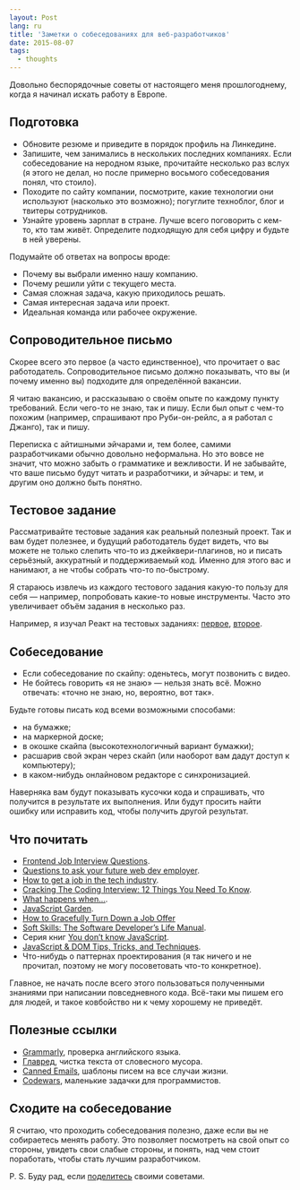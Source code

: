 ```yaml
---
layout: Post
lang: ru
title: 'Заметки о собеседованиях для веб-разработчиков'
date: 2015-08-07
tags:
  - thoughts
---
```


Довольно беспорядочные советы от настоящего меня прошлогоднему, когда я начинал искать работу в Европе.

## Подготовка

- Обновите резюме и приведите в порядок профиль на Линкедине.
- Запишите, чем занимались в нескольких последних компаниях. Если собеседование на неродном языке, прочитайте несколько раз вслух (я этого не делал, но после примерно восьмого собеседования понял, что стоило).
- Походите по сайту компании, посмотрите, какие технологии они используют (насколько это возможно); погуглите техноблог, блог и твитеры сотрудников.
- Узнайте уровень зарплат в стране. Лучше всего поговорить с кем-то, кто там живёт. Определите подходящую для себя цифру и будьте в ней уверены.

Подумайте об ответах на вопросы вроде:

- Почему вы выбрали именно нашу компанию.
- Почему решили уйти с текущего места.
- Самая сложная задача, какую приходилось решать.
- Самая интересная задача или проект.
- Идеальная команда или рабочее окружение.

## Сопроводительное письмо

Скорее всего это первое (а часто единственное), что прочитает о вас работодатель. Сопроводительное письмо должно показывать, что вы (и почему именно вы) подходите для определённой вакансии.

Я читаю вакансию, и рассказываю о своём опыте по каждому пункту требований. Если чего-то не знаю, так и пишу. Если был опыт с чем-то похожим (например, спрашивают про Руби-он-рейлс, а я работал с Джанго), так и пишу.

Переписка с айтишными эйчарами и, тем более, самими разработчиками обычно довольно неформальна. Но это вовсе не значит, что можно забыть о грамматике и вежливости. И не забывайте, что ваше письмо будут читать и разработчики, и эйчары: и тем, и другим оно должно быть понятно.

## Тестовое задание

Рассматривайте тестовые задания как реальный полезный проект. Так и вам будет полезнее, и будущий работодатель будет видеть, что вы можете не только слепить что-то из джейквери-плагинов, но и писать серьёзный, аккуратный и поддерживаемый код. Именно для этого вас и нанимают, а не чтобы собрать что-то по-быстрому.

Я стараюсь извлечь из каждого тестового задания какую-то пользу для себя — например, попробовать какие-то новые инструменты. Часто это увеличивает объём задания в несколько раз.

Например, я изучал Реакт на тестовых заданиях: [первое](https://github.com/sapegin/react-text-stats), [второе](https://github.com/sapegin/react-weather).

## Собеседование

- Если собеседование по скайпу: оденьтесь, могут позвонить с видео.
- Не бойтесь говорить «я не знаю» — нельзя знать всё. Можно отвечать: «точно не знаю, но, вероятно, вот так».

Будьте готовы писать код всеми возможными способами:

- на бумажке;
- на маркерной доске;
- в окошке скайпа (высокотехнологичный вариант бумажки);
- расшарив свой экран через скайп (или наоборот вам дадут доступ к компьютеру);
- в каком-нибудь онлайновом редакторе с синхронизацией.

Наверняка вам будут показывать кусочки кода и спрашивать, что получится в результате их выполнения. Или будут просить найти ошибку или исправить код, чтобы получить другой результат.

## Что почитать

- [Frontend Job Interview Questions](https://github.com/h5bp/Front-end-Developer-Interview-Questions).
- [Questions to ask your future web dev employer](https://medium.com/@edwardog/questions-to-ask-your-future-web-dev-employer-f7a161b5bc70).
- [How to get a job in the tech industry](https://medium.com/superhi/how-to-get-a-job-in-the-tech-industry-9b3ca6d5ee88).
- [Cracking The Coding Interview: 12 Things You Need To Know](https://simpleprogrammer.com/2015/01/19/cracking-the-coding-interview/).
- [What happens when...](https://github.com/alex/what-happens-when).
- [JavaScript Garden](http://bonsaiden.github.io/JavaScript-Garden/).
- [How to Gracefully Turn Down a Job Offer](https://www.themuse.com/advice/how-to-gracefully-turn-down-a-job-offer)
- [Soft Skills: The Software Developer’s Life Manual](https://www.amazon.com/gp/product/1617292397/?tag=artesapesphot-20).
- Серия книг [You don’t know JavaScript](https://github.com/getify/You-Dont-Know-JS).
- [JavaScript & DOM Tips, Tricks, and Techniques](https://www.impressivewebs.com/javascript-dom-tips-tricks-techniques-ebook/).
- Что-нибудь о паттернах проектирования (я так ничего и не прочитал, поэтому не могу посоветовать что-то конкретное).

Главное, не начать после всего этого пользоваться полученными знаниями при написании повседневного кода. Всё-таки мы пишем его для людей, и такое ковбойство ни к чему хорошему не приведёт.

## Полезные ссылки

- [Grammarly](https://www.grammarly.com/), проверка английского языка.
- [Главред](https://glvrd.ru/), чистка текста от словесного мусора.
- [Canned Emails](http://www.cannedemails.com/), шаблоны писем на все случаи жизни.
- [Codewars](https://www.codewars.com/), маленькие задачки для программистов.

## Сходите на собеседование

Я считаю, что проходить собеседования полезно, даже если вы не собираетесь менять работу. Это позволяет посмотреть на свой опыт со стороны, увидеть свои слабые стороны, и понять, над чем стоит поработать, чтобы стать лучшим разработчиком.

P. S. Буду рад, если [поделитесь](https://twitter.com/sapegin) своими советами.

